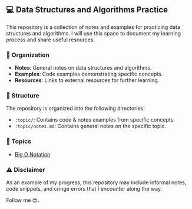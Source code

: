 ## 💻 Data Structures and Algorithms Practice

This repository is a collection of notes and examples for practicing data structures and algorithms. I will use this space to document my learning process and share useful resources.

### 🚀 Organization

- **Notes**: General notes on data structures and algorithms.
- **Examples**: Code examples demonstrating specific concepts.
- **Resources**: Links to external resources for further learning.

### 📁 Structure

The repository is organized into the following directories:

- `:topic/`: Contains code & notes examples from specific concepts.
- `:topic/notes.md`: Contains general notes on the specific topic.

### 📝 Topics
- [Big O Notation](big-o-notation/notes.md)

### ⚠️ Disclaimer
As an example of my progress, this repository may include informal notes, code snippets, and cringe errors that I encounter along the way.

Follow me 😍.
